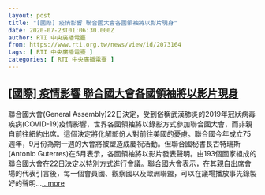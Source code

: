 ```yaml
---
layout: post
title: "[國際] 疫情影響 聯合國大會各國領袖將以影片現身"
date: 2020-07-23T01:06:30.000Z
author: RTI 中央廣播電臺
from: https://www.rti.org.tw/news/view/id/2073164
tags: [ RTI 中央廣播電臺 ]
categories: [ RTI 中央廣播電臺 ]
---
```

<!--1595466390000-->
[[國際] 疫情影響 聯合國大會各國領袖將以影片現身](https://www.rti.org.tw/news/view/id/2073164)
------

<div>
聯合國大會(General Assembly)22日決定，受到俗稱武漢肺炎的2019年冠狀病毒疾病(COVID-19)疫情影響，世界各國領袖將以錄影方式參加聯合國大會，而非親自前往紐約出席。這個決定將化解部份人對前往美國的憂慮。聯合國今年成立75週年，9月份為期一週的大會將被塑造成慶祝活動。但聯合國秘書長古特瑞斯(Antonio Guterres)在5月表示，各國領袖將以影片發表聲明。由193個國家組成的聯合國大會在22日決定以特別方式進行會議。聯合國大會表示，在其親自出席會場的代表引言後，每一個會員國、觀察國以及歐洲聯盟，可以在議場播放事先錄製好的聲明...<a target="_blank" href="https://www.rti.org.tw/news/view/id/2073164">...more</a>
</div>
